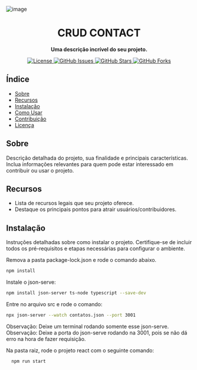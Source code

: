 ![image](https://github.com/HugoSouza10/CrudContact/assets/51915862/32e98dcc-375a-4edd-857c-2cc56ba5d423)


<h1 align="center">CRUD CONTACT</h1>

<p align="center">
  <strong>Uma descrição incrível do seu projeto.</strong>
</p>

<p align="center">
  <a href="./LICENSE">
    <img src="https://img.shields.io/badge/license-MIT-blue.svg" alt="License">
  </a>
  <a href="https://github.com/seu-usuario/seu-projeto/issues">
    <img src="https://img.shields.io/github/issues/seu-usuario/seu-projeto.svg" alt="GitHub Issues">
  </a>
  <a href="https://github.com/seu-usuario/seu-projeto/stargazers">
    <img src="https://img.shields.io/github/stars/seu-usuario/seu-projeto.svg" alt="GitHub Stars">
  </a>
  <a href="https://github.com/seu-usuario/seu-projeto/network">
    <img src="https://img.shields.io/github/forks/seu-usuario/seu-projeto.svg" alt="GitHub Forks">
  </a>
</p>

## Índice

- [Sobre](#sobre)
- [Recursos](#recursos)
- [Instalação](#instalação)
- [Como Usar](#como-usar)
- [Contribuição](#contribuição)
- [Licença](#licença)

## Sobre

Descrição detalhada do projeto, sua finalidade e principais características. Inclua informações relevantes para quem pode estar interessado em contribuir ou usar o projeto.

## Recursos

- Lista de recursos legais que seu projeto oferece.
- Destaque os principais pontos para atrair usuários/contribuidores.

## Instalação

Instruções detalhadas sobre como instalar o projeto. Certifique-se de incluir todos os pré-requisitos e etapas necessárias para configurar o ambiente.

Remova a pasta package-lock.json e rode o comando abaixo.

```bash
npm install
```

Instale o json-serve:
```bash
npm install json-server ts-node typescript --save-dev
```

Entre no arquivo src e rode o comando:
```bash
npx json-server --watch contatos.json --port 3001
```
Observação: Deixe um terminal rodando somente esse json-serve.
Observação: Deixe a porta do json-serve rodando na 3001, pois se não dá erro
na hora de fazer requisição.

Na pasta raiz, rode o projeto react com o seguinte comando:
```bash
  npm run start
```




